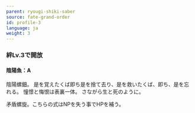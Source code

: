 ```yaml
---
parent: ryougi-shiki-saber
source: fate-grand-order
id: profile-3
language: ja
weight: 3
---
```


### 絆Lv.3で開放

#### 陰陽魚：A

陰陽螺鈿。
是を覚えたくば即ち是を捨て去り、是を救いたくば、即ち、是を忘れる。
憧憬と悔恨は表裏一体。
さながら生と死のように。

矛盾螺旋。こちらの式はNPを失う事でHPを補う。
